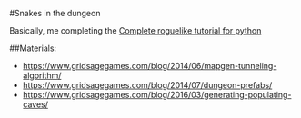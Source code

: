 #Snakes in the dungeon

Basically, me completing the [Complete roguelike tutorial for python](http://www.roguebasin.com/index.php?title=Complete_Roguelike_Tutorial,_using_python%2Blibtcod)

##Materials:

* https://www.gridsagegames.com/blog/2014/06/mapgen-tunneling-algorithm/
* https://www.gridsagegames.com/blog/2014/07/dungeon-prefabs/
* https://www.gridsagegames.com/blog/2016/03/generating-populating-caves/